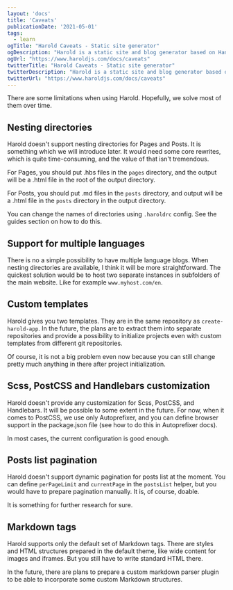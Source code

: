 ```yaml
---
layout: 'docs'
title: 'Caveats'
publicationDate: '2021-05-01'
tags:
  - learn
ogTitle: "Harold Caveats - Static site generator"
ogDescription: "Harold is a static site and blog generator based on Handlebars and Markdown. Let's see how to use it."
ogUrl: "https://www.haroldjs.com/docs/caveats"
twitterTitle: "Harold Caveats - Static site generator"
twitterDescription: "Harold is a static site and blog generator based on Handlebars and Markdown. Let's see how to use it."
twitterUrl: "https://www.haroldjs.com/docs/caveats"
---
```


There are some limitations when using Harold. Hopefully, we solve most of them over time.

## Nesting directories

Harold doesn't support nesting directories for Pages and Posts. It is something which we will introduce later. It would need some core rewrites, which is quite time-consuming, and the value of that isn't tremendous.

For Pages, you should put .hbs files in the `pages` directory, and the output will be a .html file in the root of the output directory.

For Posts, you should put .md files in the `posts` directory, and output will be a .html file in the `posts` directory in the output directory.

You can change the names of directories using `.haroldrc` config. See the guides section on how to do this. 

## Support for multiple languages

There is no a simple possibility to have multiple language blogs. When nesting directories are available, I think it will be more straightforward. The quickest solution would be to host two separate instances in subfolders of the main website. Like for example `www.myhost.com/en`. 

## Custom templates

Harold gives you two templates. They are in the same repository as `create-harold-app`. In the future, the plans are to extract them into separate repositories and provide a possibility to initialize projects even with custom templates from different git repositories.

Of course, it is not a big problem even now because you can still change pretty much anything in there after project initialization.

## Scss, PostCSS and Handlebars customization

Harold doesn't provide any customization for Scss, PostCSS, and Handlebars. It will be possible to some extent in the future. For now, when it comes to PostCSS, we use only Autoprefixer, and you can define browser support in the package.json file (see how to do this in Autoprefixer docs).

In most cases, the current configuration is good enough.

## Posts list pagination

Harold doesn't support dynamic pagination for posts list at the moment. You can define `perPageLimit` and `currentPage` in the `postsList` helper, but you would have to prepare pagination manually. It is, of course, doable.

It is something for further research for sure.

## Markdown tags

Harold supports only the default set of Markdown tags. There are styles and HTML structures prepared in the default theme, like wide content for images and iframes. But you still have to write standard HTML there. 

In the future, there are plans to prepare a custom markdown parser plugin to be able to incorporate some custom Markdown structures.
